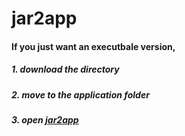 # jar2app

#### If you just want an executbale version, 
##### 1. download the directory
##### 2. move to the application folder
##### 3. open [jar2app](https://github.com/aPPlereD1408/jar2app/tree/main/Application/jar2app.app)
